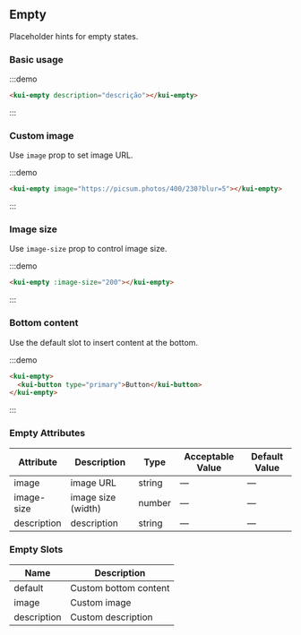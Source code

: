 ## Empty

Placeholder hints for empty states.

### Basic usage

:::demo

```html
<kui-empty description="descrição"></kui-empty>
```
:::

### Custom image

Use `image` prop to set image URL.

:::demo

```html
<kui-empty image="https://picsum.photos/400/230?blur=5"></kui-empty>
```
:::

### Image size

Use `image-size` prop to control image size.

:::demo

```html
<kui-empty :image-size="200"></kui-empty>
```
:::

### Bottom content

Use the default slot to insert content at the bottom.

:::demo
```html
<kui-empty>
  <kui-button type="primary">Button</kui-button>
</kui-empty>
```
:::

### Empty Attributes
| Attribute       | Description      | Type         | Acceptable Value    | Default Value   |
|-------------  |---------------- |---------------- |---------------------- |-------- |
| image          | image URL       | string  |          —             |    —     |
| image-size    | image size (width)  | number | — |    —  |
| description  | description    | string  |    —  |  — |

### Empty Slots

| Name | Description |
|------|--------|
| default | Custom bottom content  |
| image | Custom image     |
| description | Custom description     |
